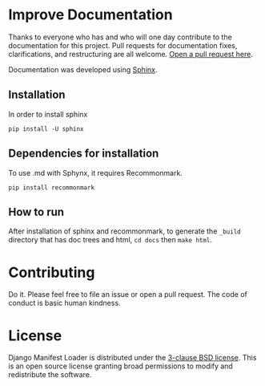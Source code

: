 # Improve Documentation

Thanks to everyone who has and who will one day contribute to the documentation for this project. Pull requests for documentation fixes, clarifications, and restructuring are all welcome. [Open a pull request here](https://github.com/shonin/django-manifest-loader).

Documentation was developed using [Sphinx](https://www.sphinx-doc.org/en/master/usage/configuration.html).


## Installation
In order to install sphinx

```shell script
pip install -U sphinx 
```

## Dependencies for installation
To use .md with Sphynx, it requires Recommonmark. 


```shell script
pip install recommonmark
```

## How to run
After installation of sphinx and recommonmark, to generate the `_build` directory that has doc trees and html, `cd docs` then `make html`.


# Contributing

Do it. Please feel free to file an issue or open a pull request. The code of conduct is basic human kindness.

# License 

Django Manifest Loader is distributed under the [3-clause BSD license](https://opensource.org/licenses/BSD-3-Clause). 
This is an open source license granting broad permissions to modify and redistribute the software.
